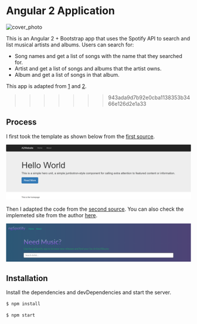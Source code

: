 # Angular 2 Application
![cover_photo](./img/demo.gif)

This is an Angular 2 + Bootstrap app that uses the Spotify API to search and list musical artists and albums. Users can search for:
* Song names and get a list of songs with the name that they searched for.
* Artist and get a list of songs and albums that the artist owns.
* Album and get a list of songs in that album.

This app is adapted from [1](https://github.com/bradtraversy/ngspotify) and [2](https://github.com/akashkaushik33/ngSpotify).
>>>>>>> 943ada9d7b92e0cba1138353b3466e126d2e1a33

## Process
I first took the template as shown below from the [first source](https://github.com/bradtraversy/ngspotify).
<p>
  <img src="https://github.com/tvo10/tmusic/blob/main/img/template.PNG" />
</p>

Then I adapted the code from the [second source](https://github.com/bradtraversy/ngspotify). You can also check the implemeted site from the author [here](https://akashkaushik33.github.io/ngSpotify/).
<p>
  <img src="https://github.com/tvo10/tmusic/blob/main/img/source_code.PNG" />
</p>

## Installation

Install the dependencies and devDependencies and start the server.

```sh
$ npm install
```

```sh
$ npm start
```